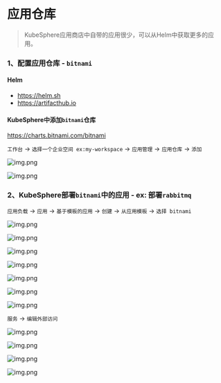 # 应用仓库

> KubeSphere应用商店中自带的应用很少，可以从Helm中获取更多的应用。

### 1、配置应用仓库 - `bitnami`

#### Helm

- https://helm.sh
- https://artifacthub.io

#### KubeSphere中添加`bitnami`仓库

https://charts.bitnami.com/bitnami

`工作台` -> `选择一个企业空间 ex:my-workspace`  -> `应用管理` -> `应用仓库` -> `添加`

![img.png](images/kubesphere-apps-helm-01.png)

![img.png](images/kubesphere-apps-helm-02.png)

### 2、KubeSphere部署`bitnami`中的应用 - ex: 部署`rabbitmq`

`应用负载` -> `应用` -> `基于模板的应用` -> `创建` -> `从应用模板` -> `选择 bitnami`

![img.png](images/kubesphere-apps-helm-03.png)

![img.png](images/kubesphere-apps-helm-04.png)

![img.png](images/kubesphere-apps-helm-05.png)

![img.png](images/kubesphere-apps-helm-06.png)

![img.png](images/kubesphere-apps-helm-07.png)

![img.png](images/kubesphere-apps-helm-08.png)

![img.png](images/kubesphere-apps-helm-09.png)

`服务` -> `编辑外部访问`

![img.png](images/kubesphere-apps-helm-10.png)

![img.png](images/kubesphere-apps-helm-11.png)

![img.png](images/kubesphere-apps-helm-12.png)

![img.png](images/kubesphere-apps-helm-13.png)
